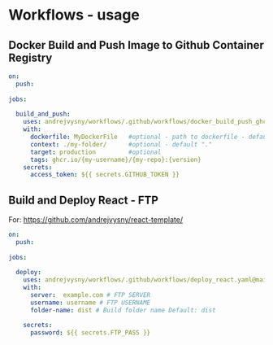 # Workflows - usage


## Docker Build and Push Image to Github Container Registry

```yml
on:
  push:
    
jobs:
  
  build_and_push:
    uses: andrejvysny/workflows/.github/workflows/docker_build_push_ghcr.yaml@main
    with:
      dockerfile: MyDockerFile   #optional - path to dockerfile - default "Dockerfile"
      context: ./my-folder/      #optional - default "."
      target: production         #optional
      tags: ghcr.io/{my-username}/{my-repo}:{version}
    secrets:
      access_token: ${{ secrets.GITHUB_TOKEN }}
```




## Build and Deploy React - FTP
For: https://github.com/andrejvysny/react-template/

```yml
on:
  push:
    
jobs:
  
  deploy:
    uses: andrejvysny/workflows/.github/workflows/deploy_react.yaml@main
    with:
      server:  example.com # FTP SERVER
      username: username # FTP USERNAME
      folder-name: dist # Build folder name Default: dist

    secrets:
      password: ${{ secrets.FTP_PASS }}
```